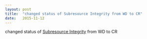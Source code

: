 ```yaml
---
layout: post
title:  "changed status of Subresource Integrity from WD to CR"
date:   2015-11-12
---
```


changed status of <a href="http://www.w3.org/TR/SRI/">Subresource Integrity</a> from WD to CR